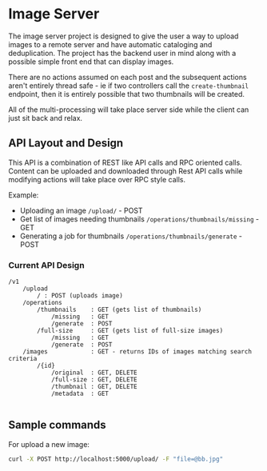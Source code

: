 # Image Server

The image server project is designed to give the user a way to upload images to a remote server and have automatic cataloging and deduplication. The project has the backend user in mind along with a possible simple front end that can display images.


There are no actions assumed on each post and the subsequent actions aren't entirely thread safe - ie if two controllers call the `create-thumbnail` endpoint, then it is entirely possible that two thumbnails will be created. 

All of the multi-processing will take place server side while the client can just sit back and relax. 


## API Layout and Design
This API is a combination of REST like API calls and RPC oriented calls. 
Content can be uploaded and downloaded through Rest API calls while modifying actions will take place over RPC style calls. 

Example:
- Uploading an image `/upload/` - POST
- Get list of images needing thumbnails `/operations/thumbnails/missing` - GET
- Generating a job for thumbnails `/operations/thumbnails/generate` - POST

### Current API Design

```
/v1
    /upload
        / : POST (uploads image)
    /operations
        /thumbnails    : GET (gets list of thumbnails)
            /missing   : GET
            /generate  : POST
        /full-size     : GET (gets list of full-size images)
            /missing   : GET
            /generate  : POST
    /images            : GET - returns IDs of images matching search criteria
        /{id}
            /original  : GET, DELETE
            /full-size : GET, DELETE
            /thumbnail : GET, DELETE
            /metadata  : GET
        
```

## Sample commands 
For upload a new image: 
```bash
curl -X POST http://localhost:5000/upload/ -F "file=@bb.jpg"
```
